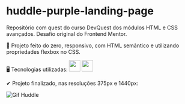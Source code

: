 # huddle-purple-landing-page
Repositório com quest do curso DevQuest dos módulos HTML e CSS avançados. Desafio original do Frontend Mentor.

📝 Projeto feito do zero, responsivo, com HTML semântico e utilizando propriedades flexbox no CSS.

🖥 Tecnologias utilizadas:
  <img width="30" src="https://media4.giphy.com/media/XAxylRMCdpbEWUAvr8/giphy.gif?cid=ecf05e471s3tok2zr2vvvpqv07qhbiihutv824szdy56dx4v&rid=giphy.gif&ct=s"/>
  <img width="30" src="https://media2.giphy.com/media/fsEaZldNC8A1PJ3mwp/giphy.gif?cid=790b7611d255f4e4463830af34cedd553551bff901d1b6df&rid=giphy.gif&ct=s"/>
   
✔ Projeto finalizado, nas resoluções 375px e 1440px:

![Gif Huddle](https://user-images.githubusercontent.com/97855964/168297304-772efc3f-3611-4a50-a5a9-2bd48b8bca4c.gif)
